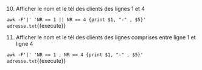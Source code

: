 10.	Afficher le nom et le tél des clients des lignes 1 et 4

`awk -F'|' 'NR == 1 || NR == 4 {print $1, "-" , $5}' adresse.txt`{{execute}}

11.	Afficher le nom et le tél des clients des lignes comprises entre ligne 1 et ligne 4

`awk -F'|' 'NR == 1 , NR == 4 {print $1, "-" , $5}' adresse.txt`{{execute}}